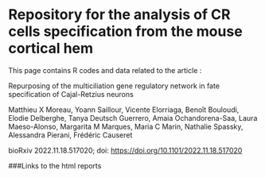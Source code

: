 # Repository for the analysis of CR cells specification from the mouse cortical hem

This page contains R codes and data related to the article :

Repurposing of the multiciliation gene regulatory network in fate specification of Cajal-Retzius neurons

Matthieu X Moreau, Yoann Saillour, Vicente Elorriaga, Benoît Bouloudi, Elodie Delberghe, Tanya Deutsch Guerrero, Amaia Ochandorena-Saa, Laura Maeso-Alonso, Margarita M Marques, Maria C Marin, Nathalie Spassky, Alessandra Pierani, Frédéric Causeret

bioRxiv 2022.11.18.517020; doi: https://doi.org/10.1101/2022.11.18.517020 


###Links to the html reports
